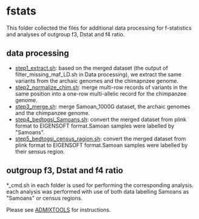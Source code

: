 # fstats

This folder collected the files for additional data processing for f-statistics and analyses of outgroup f3, Dstat and f4 ratio.

## data processing

- [step1_extract.sh](data_processing/step1_extract.sh): based on the merged dataset (the output of filter_missing_maf_LD.sh in Data processing), we extract the same variants from the archaic genomes and the chimapnzee genome.
- [step2_normalize_chim.sh](data_processing/step2_normalize_chim.sh): merge multi-row records of variants in the same position into a one-row multi-allelic record for the chimpanzee genome.
- [step3_merge.sh](data_processing/step3_merge.sh): merge Samoan_1000G dataset, the archaic genomes and the chimpanzee genome.
- [step4_bedtogsi_Samoans.sh](data_processing/step4_bedtogsi_Samoans.sh): convert the merged dataset from plink format to EIGENSOFT format.Samoan samples were labelled by "Samoans".
- [step5_bedtogsi_census_ragion.sh](data_processing/step5_bedtogsi_census_ragion.sh): convert the merged dataset from plink format to EIGENSOFT format.Samoan samples were labelled by their sensus region.

## outgroup f3, Dstat and f4 ratio

*_cmd.sh in each folder is used for performing the corresponding analysis. each analysis was performed with use of both data labelling Samoans as "Samoans" or census regions.

Please see [ADMIXTOOLS](https://github.com/DReichLab/AdmixTools) for instructions.

